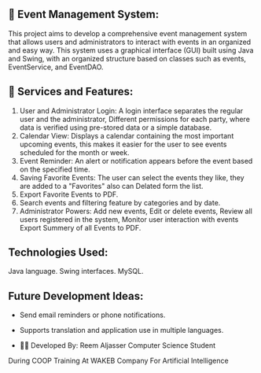 ## 📅 Event Management System:
This project aims to develop a comprehensive event management system that allows users and administrators to interact with events in an organized and easy way. This system uses a graphical interface (GUI) built using Java and Swing, with an organized structure based on classes such as events, EventService, and EventDAO.

## 📌 Services and Features:
1. User and Administrator Login: A login interface separates the regular user and the administrator, Different permissions for each party, where data is verified using pre-stored data or a simple database.
2. Calendar View: Displays a calendar containing the most important upcoming events, this makes it easier for the user to see events scheduled for the month or week.
3. Event Reminder: An alert or notification appears before the event based on the specified time.
4. Saving Favorite Events: The user can select the events they like, they are added to a "Favorites" also can Delated form the list.
5. Export Favorite Events to PDF.
6. Search events and filtering feature by categories and by date.
7. Administrator Powers: Add new events, Edit or delete events, Review all users registered in the system, Monitor user interaction with events Export Summery of all Events to PDF.

## Technologies Used:
Java language.
Swing interfaces.
MySQL.

## Future Development Ideas:
-	Send email reminders or phone notifications.
-	Supports translation and application use in multiple languages.

-	👩‍🎓 Developed By:
Reem Aljasser Computer Science Student

During COOP Training At WAKEB Company For Artificial Intelligence

